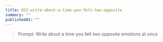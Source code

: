 ```yaml
---
title: 022-write-about-a-time-you-felt-two-opposite
summary: ""
publishedAt: ""
---
```


> Prompt: Write about a time you felt two opposite emotions at once

